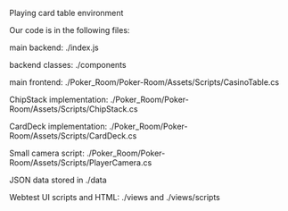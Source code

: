 Playing card table environment


Our code is in the following files:

main backend: 
./index.js

backend classes: 
./components

main frontend: 
./Poker_Room/Poker-Room/Assets/Scripts/CasinoTable.cs

ChipStack implementation: 
./Poker_Room/Poker-Room/Assets/Scripts/ChipStack.cs

CardDeck implementation: 
./Poker_Room/Poker-Room/Assets/Scripts/CardDeck.cs

Small camera script: 
./Poker_Room/Poker-Room/Assets/Scripts/PlayerCamera.cs

JSON data stored in ./data

Webtest UI scripts and HTML: 
./views and ./views/scripts